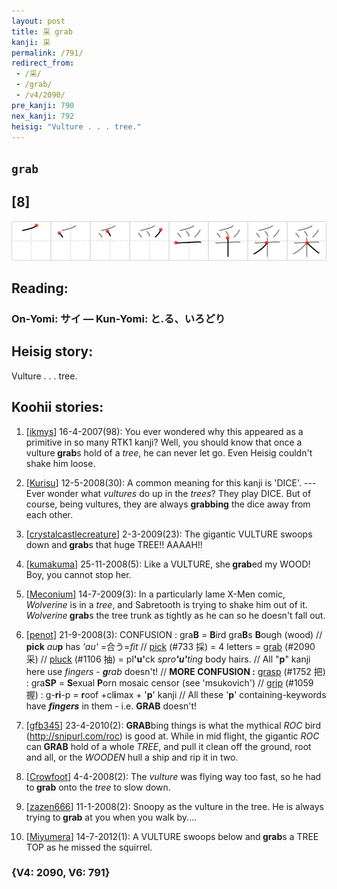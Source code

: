 ```yaml
---
layout: post
title: 采 grab
kanji: 采
permalink: /791/
redirect_from:
 - /采/
 - /grab/
 - /v4/2090/
pre_kanji: 790
nex_kanji: 792
heisig: "Vulture . . . tree."
---
```


## `grab`

## [8]

<div class="stroke"><img src="../images/E98787.png" /></div>

## Reading:

### On-Yomi: サイ &mdash; Kun-Yomi: と.る、いろどり

## Heisig story:

Vulture . . . tree.

## Koohii stories:

1) [<a href="http://kanji.koohii.com/profile/ikmys">ikmys</a>] 16-4-2007(98): You ever wondered why this appeared as a primitive in so many RTK1 kanji? Well, you should know that once a vulture<strong> grab</strong>s hold of a <em>tree</em>, he can never let go. Even Heisig couldn&#039;t shake him loose.

2) [<a href="http://kanji.koohii.com/profile/Kurisu">Kurisu</a>] 12-5-2008(30): A common meaning for this kanji is &#039;DICE&#039;. --- Ever wonder what <em>vultures</em> do up in the <em>trees</em>? They play DICE. But of course, being vultures, they are always <strong>grabbing</strong> the dice away from each other.

3) [<a href="http://kanji.koohii.com/profile/crystalcastlecreature">crystalcastlecreature</a>] 2-3-2009(23): The gigantic VULTURE swoops down and<strong> grab</strong>s that huge TREE!! AAAAH!!

4) [<a href="http://kanji.koohii.com/profile/kumakuma">kumakuma</a>] 25-11-2008(5): Like a VULTURE, she<strong> grab</strong>ed my WOOD! Boy, you cannot stop her.

5) [<a href="http://kanji.koohii.com/profile/Meconium">Meconium</a>] 14-7-2009(3): In a particularly lame X-Men comic, <em>Wolverine</em> is in a <em>tree</em>, and Sabretooth is trying to shake him out of it. <em>Wolverine</em><strong> grab</strong>s the tree trunk as tightly as he can so he doesn&#039;t fall out.

6) [<a href="http://kanji.koohii.com/profile/penot">penot</a>] 21-9-2008(3): CONFUSION : gra<strong>B</strong> = <strong>B</strong>ird gra<strong>B</strong>s <strong>B</strong>ough (wood) // <strong>pick</strong> <em>au</em><strong>p</strong> has <em>&#039;au&#039;</em> =合う=<em>fit</em> // <a href="../v4/733">pick</a> (#733 採) = 4 letters = <a href="../v4/2090">grab</a> (#2090 采) // <a href="../v4/1106">pluck</a> (#1106 抽) = pl<strong>&#039;u&#039;</strong>ck <em>spro<strong>&#039;u&#039;</strong>ting</em> body hairs. // All &quot;<strong>p</strong>&quot; kanji here use <em>fingers</em> - <em><strong>g</strong>rab</em> doesn&#039;t! // <strong>MORE CONFUSION :</strong> <a href="../v4/1752">grasp</a> (#1752 把) : gra<strong>SP</strong> = <strong>S</strong>exual <strong>P</strong>orn mosaic censor (see &#039;msukovich&#039;) // <a href="../v4/1059">grip</a> (#1059 握) : g-<strong>ri</strong>-p = <strong>r</strong>oof +cl<strong>i</strong>max + &#039;<strong>p</strong>&#039; kanji // All these &#039;<strong>p</strong>&#039; containing-keywords have <strong><em>fingers</em></strong> in them - i.e. <strong>GRAB</strong> doesn&#039;t!

7) [<a href="http://kanji.koohii.com/profile/gfb345">gfb345</a>] 23-4-2010(2): <strong>GRAB</strong>bing things is what the mythical <em>ROC</em> bird (<a href="http://snipurl.com/roc">http://snipurl.com/roc</a>) is good at. While in mid flight, the gigantic <em>ROC</em> can<strong> GRAB</strong> hold of a whole <em>TREE</em>, and pull it clean off the ground, root and all, or the <em>WOODEN</em> hull a ship and rip it in two.

8) [<a href="http://kanji.koohii.com/profile/Crowfoot">Crowfoot</a>] 4-4-2008(2): The <em>vulture</em> was flying way too fast, so he had to<strong> grab</strong> onto the <em>tree</em> to slow down.

9) [<a href="http://kanji.koohii.com/profile/zazen666">zazen666</a>] 11-1-2008(2): Snoopy as the vulture in the tree. He is always trying to<strong> grab</strong> at you when you walk by....

10) [<a href="http://kanji.koohii.com/profile/Miyumera">Miyumera</a>] 14-7-2012(1): A VULTURE swoops below and<strong> grab</strong>s a TREE TOP as he missed the squirrel.

### {V4: 2090, V6: 791}
